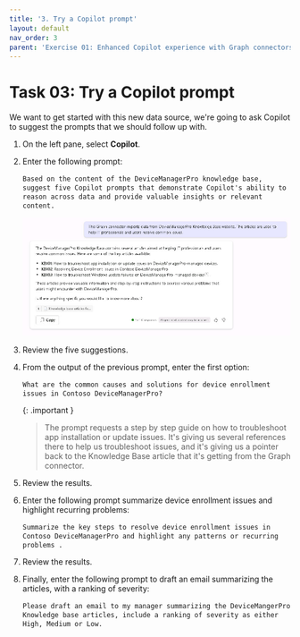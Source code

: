 ```yaml
---
title: '3. Try a Copilot prompt'
layout: default
nav_order: 3
parent: 'Exercise 01: Enhanced Copilot experience with Graph connectors'
---
```


# Task 03: Try a Copilot prompt

We want to get started with this new data source, we're going to ask Copilot to suggest the prompts that we should follow up with.

1. 	On the left pane, select **Copilot**.

1. 	Enter the following prompt:
	```Copilot-wrap
 	Based on the content of the DeviceManagerPro knowledge base, suggest five Copilot prompts that demonstrate Copilot's ability to reason across data and provide valuable insights or relevant content.
 	```
 
 	![copilotResponse1.jpg](../../media/copilotResponse1.jpg)

1. 	Review the five suggestions.

1. 	From the output of the previous prompt, enter the first option:

 	```Copilot-wrap
  	What are the common causes and solutions for device enrollment issues in Contoso DeviceManagerPro?
	```
	{: .important }
	> The prompt requests a step by step guide on how to troubleshoot app installation or update issues. It's giving us several references there to help us troubleshoot issues, and it's giving us a pointer back to the Knowledge Base article that it's getting from the Graph connector.

1. 	Review the results.

1. 	Enter the following prompt summarize device enrollment issues and highlight recurring problems:

	```Copilot-wrap
	Summarize the key steps to resolve device enrollment issues in Contoso DeviceManagerPro and highlight any patterns or recurring problems .
	```

1. 	Review the results.

1. 	Finally, enter the following prompt to draft an email summarizing the articles, with a ranking of severity:

 	```Copilot-wrap
	Please draft an email to my manager summarizing the DeviceMangerPro Knowledge base articles, include a ranking of severity as either High, Medium or Low.
	```
